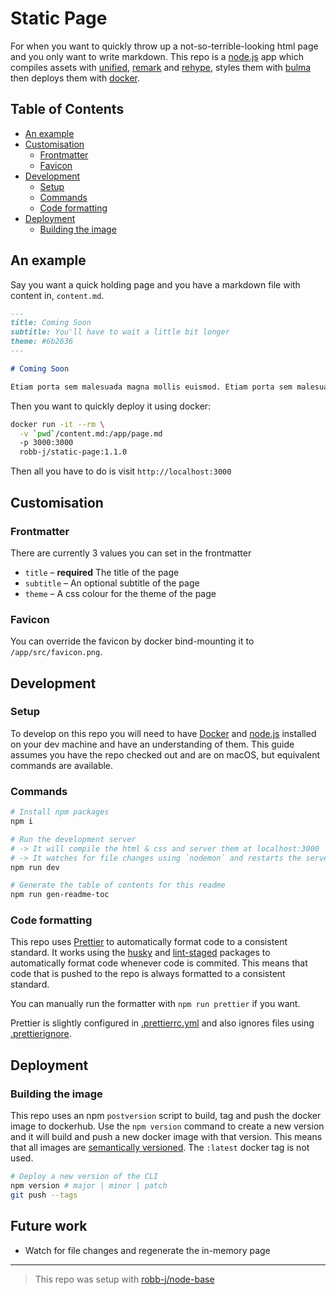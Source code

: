 # Static Page

For when you want to quickly throw up a not-so-terrible-looking html page
and you only want to write markdown.
This repo is a [node.js](https://nodejs.org) app which compiles assets with
[unified](https://www.npmjs.com/package/unified),
[remark](https://www.npmjs.com/package/remark) and
[rehype](https://www.npmjs.com/package/rehype), styles them with
[bulma](https://www.npmjs.com/package/bulma) then deploys them with
[docker](https://www.docker.com/).

<!-- toc-head -->

## Table of Contents

- [An example](#an-example)
- [Customisation](#customisation)
  - [Frontmatter](#frontmatter)
  - [Favicon](#favicon)
- [Development](#development)
  - [Setup](#setup)
  - [Commands](#commands)
  - [Code formatting](#code-formatting)
- [Deployment](#deployment)
  - [Building the image](#building-the-image)

<!-- toc-tail -->

## An example

Say you want a quick holding page and you have a markdown file with content in, `content.md`.

```md
---
title: Coming Soon
subtitle: You'll have to wait a little bit longer
theme: #6b2636
---

# Coming Soon

Etiam porta sem malesuada magna mollis euismod. Etiam porta sem malesuada magna mollis euismod. Aenean lacinia bibendum nulla sed consectetur. Praesent commodo cursus magna, vel scelerisque nisl consectetur et. Integer posuere erat a ante venenatis dapibus posuere velit aliquet. Aenean eu leo quam. Pellentesque ornare sem lacinia quam venenatis vestibulum.
```

Then you want to quickly deploy it using docker:

```bash
docker run -it --rm \
  -v `pwd`/content.md:/app/page.md
  -p 3000:3000
  robb-j/static-page:1.1.0
```

Then all you have to do is visit `http://localhost:3000`

## Customisation

### Frontmatter

There are currently 3 values you can set in the frontmatter

- `title` – **required** The title of the page
- `subtitle` – An optional subtitle of the page
- `theme` – A css colour for the theme of the page

### Favicon

You can override the favicon by docker bind-mounting it to `/app/src/favicon.png`.

## Development

### Setup

To develop on this repo you will need to have [Docker](https://www.docker.com/) and
[node.js](https://nodejs.org) installed on your dev machine and have an understanding of them.
This guide assumes you have the repo checked out and are on macOS, but equivalent commands are available.

### Commands

```bash
# Install npm packages
npm i

# Run the development server
# -> It will compile the html & css and server them at localhost:3000
# -> It watches for file changes using `nodemon` and restarts the server
npm run dev

# Generate the table of contents for this readme
npm run gen-readme-toc
```

### Code formatting

This repo uses [Prettier](https://prettier.io/) to automatically format code to a consistent standard.
It works using the [husky](https://www.npmjs.com/package/husky)
and [lint-staged](https://www.npmjs.com/package/lint-staged) packages to
automatically format code whenever code is commited.
This means that code that is pushed to the repo is always formatted to a consistent standard.

You can manually run the formatter with `npm run prettier` if you want.

Prettier is slightly configured in [.prettierrc.yml](/.prettierrc.yml)
and also ignores files using [.prettierignore](/.prettierignore).

## Deployment

### Building the image

This repo uses an npm `postversion` script to build, tag and push the docker image to dockerhub.
Use the `npm version` command to create a new version and it will build and
push a new docker image with that version.
This means that all images are [semantically versioned](https://semver.org/).
The `:latest` docker tag is not used.

```bash
# Deploy a new version of the CLI
npm version # major | minor | patch
git push --tags
```

## Future work

- Watch for file changes and regenerate the in-memory page

---

> This repo was setup with [robb-j/node-base](https://github.com/robb-j/node-base)
